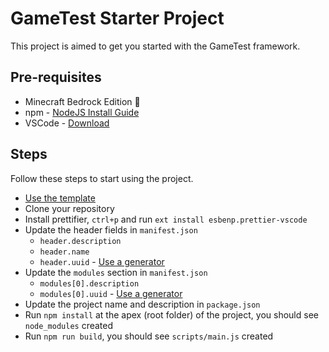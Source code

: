 # GameTest Starter Project

This project is aimed to get you started with the GameTest framework.

## Pre-requisites

- Minecraft Bedrock Edition 🤦
- npm - [NodeJS Install Guide](https://docs.npmjs.com/downloading-and-installing-node-js-and-npm#using-a-node-installer-to-install-nodejs-and-npm)
- VSCode - [Download](https://code.visualstudio.com/Download)

## Steps

Follow these steps to start using the project.

- [Use the template](https://github.com/Bedrock-OSS/gametest-starter-project/generate)
- Clone your repository
- Install prettifier, `ctrl+p` and run `ext install esbenp.prettier-vscode`
- Update the header fields in `manifest.json`
    - `header.description`
    - `header.name`
    - `header.uuid` - [Use a generator](https://www.uuidgenerator.net/)
- Update the `modules` section in `manifest.json`
    - `modules[0].description`
    - `modules[0].uuid` - [Use a generator](https://www.uuidgenerator.net/)
- Update the project name and description in `package.json`
- Run `npm install` at the apex (root folder) of the project, you should see `node_modules` created
- Run `npm run build`, you should see `scripts/main.js` created
